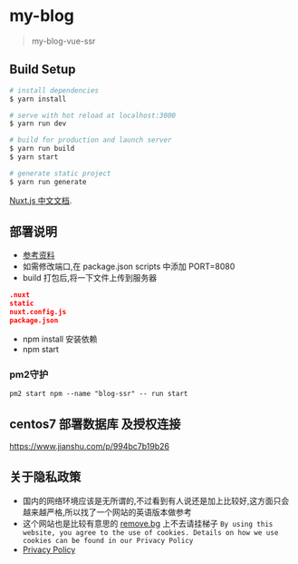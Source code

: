 # my-blog

> my-blog-vue-ssr

## Build Setup

``` bash
# install dependencies
$ yarn install

# serve with hot reload at localhost:3000
$ yarn run dev

# build for production and launch server
$ yarn run build
$ yarn start

# generate static project
$ yarn run generate
```

[Nuxt.js 中文文档](https://zh.nuxtjs.org/guide/installation).

## 部署说明
- [参考资料](https://segmentfault.com/a/1190000014450967)
- 如需修改端口,在 package.json scripts 中添加 PORT=8080
- build 打包后,将一下文件上传到服务器
```json
.nuxt
static
nuxt.config.js
package.json
```
- npm install 安装依赖
- npm start
### pm2守护
`pm2 start npm --name "blog-ssr" -- run start`

## centos7 部署数据库 及授权连接
https://www.jianshu.com/p/994bc7b19b26


## 关于隐私政策
- 国内的网络环境应该是无所谓的,不过看到有人说还是加上比较好,这方面只会越来越严格,所以找了一个网站的英语版本做参考
- 这个网站也是比较有意思的 [remove.bg](https://www.remove.bg) 上不去请挂梯子
`By using this website, you agree to the use of cookies. Details on how we use cookies can be found in our Privacy Policy`
- [Privacy Policy](https://www.remove.bg/privacy)
